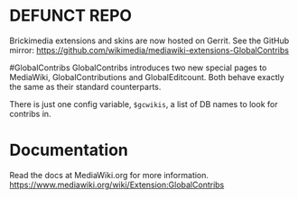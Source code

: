 # DEFUNCT REPO
Brickimedia extensions and skins are now hosted on Gerrit. See the GitHub mirror: https://github.com/wikimedia/mediawiki-extensions-GlobalContribs

#GlobalContribs
GlobalContribs introduces two new special pages to MediaWiki, GlobalContributions and GlobalEditcount. Both behave exactly the same as their standard counterparts.

There is just one config variable, ```$gcwikis```, a list of DB names to look for contribs in.

# Documentation
Read the docs at MediaWiki.org for more information. https://www.mediawiki.org/wiki/Extension:GlobalContribs
